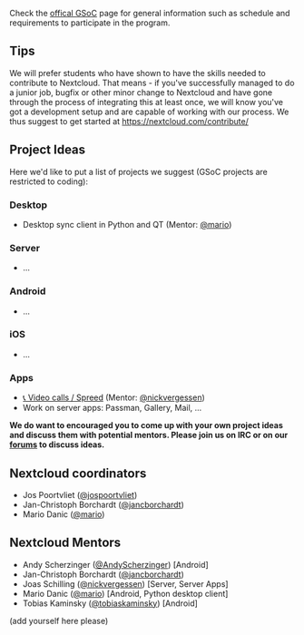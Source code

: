 Check the [offical GSoC](https://summerofcode.withgoogle.com/) page for general information such as schedule and requirements to participate in the program.

## Tips
We will prefer students who have shown to have the skills needed to contribute to Nextcloud. That means - if you've successfully managed to do a junior job, bugfix or other minor change to Nextcloud and have gone through the process of integrating this at least once, we will know you've got a development setup and are capable of working with our process. We thus suggest to get started at https://nextcloud.com/contribute/

## Project Ideas
Here we'd like to put a list of projects we suggest (GSoC projects are restricted to coding): 

### Desktop
* Desktop sync client in Python and QT (Mentor: [@mario](https://github.com/mario))

### Server
* ...

### Android
* ...

### iOS
* ...

### Apps
* [📞 Video calls / Spreed](https://github.com/nextcloud/spreed) (Mentor: [@nickvergessen](https://github.com/nickvergessen))
* Work on server apps: Passman, Gallery, Mail, ...


**__We do want to encouraged you to come up with your own project ideas and discuss them with potential mentors. Please join us on IRC or on our [forums](https://help.nextcloud.com) to discuss ideas.__**

## Nextcloud coordinators

* Jos Poortvliet ([@jospoortvliet](https://github.com/jospoortvliet))
* Jan-Christoph Borchardt ([@jancborchardt](https://github.com/jancborchardt))
* Mario Danic ([@mario](https://github.com/mario))

## Nextcloud Mentors
* Andy Scherzinger ([@AndyScherzinger](https://github.com/AndyScherzinger)) [Android]
* Jan-Christoph Borchardt ([@jancborchardt](https://github.com/jancborchardt))
* Joas Schilling ([@nickvergessen](https://github.com/nickvergessen)) [Server, Server Apps]
* Mario Danic ([@mario](https://github.com/mario)) [Android, Python desktop client]
* Tobias Kaminsky ([@tobiaskaminsky](https://github.com/tobiaskaminsky)) [Android]

(add yourself here please)


